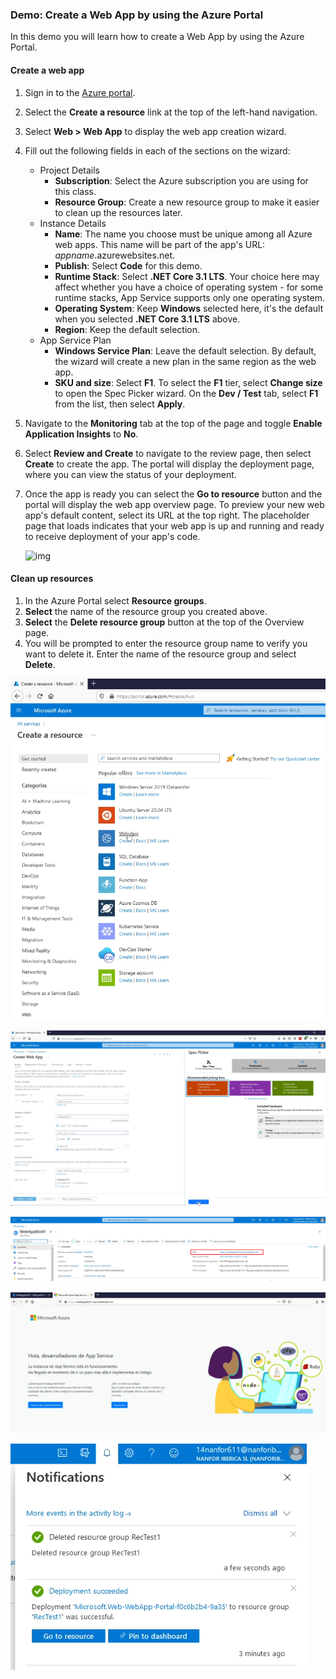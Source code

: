 ### Demo: Create a Web App by using the Azure Portal

In this demo you will learn how to create a Web App by using the Azure Portal.

#### Create a web app

1. Sign in to the [Azure portal](http://portal.azure.com/).

2. Select the **Create a resource** link at the top of the left-hand navigation.

3. Select **Web > Web App** to display the web app creation wizard.

4. Fill out the following fields in each of the sections on the wizard:

   - Project Details
     - **Subscription**: Select the Azure subscription you are using for this class.
     - **Resource Group**: Create a new resource group to make it easier to clean up the resources later.
   - Instance Details
     - **Name**: The name you choose must be unique among all Azure web apps. This name will be part of the app's URL: *appname*.azurewebsites.net.
     - **Publish**: Select **Code** for this demo.
     - **Runtime Stack**: Select **.NET Core 3.1 LTS**. Your choice here may affect whether you have a choice of operating system - for some runtime stacks, App Service supports only one operating system.
     - **Operating System**: Keep **Windows** selected here, it's the default when you selected **.NET Core 3.1 LTS** above.
     - **Region**: Keep the default selection.
   - App Service Plan
     - **Windows Service Plan**: Leave the default selection. By default, the wizard will create a new plan in the same region as the web app.
     - **SKU and size**: Select **F1**. To select the **F1** tier, select **Change size** to open the Spec Picker wizard. On the **Dev / Test** tab, select **F1** from the list, then select **Apply**.

5. Navigate to the **Monitoring** tab at the top of the page and toggle **Enable Application Insights** to **No**.

6. Select **Review and Create** to navigate to the review page, then select **Create** to create the app. The portal will display the deployment page, where you can view the status of your deployment.

7. Once the app is ready you can select the **Go to resource** button and the portal will display the web app overview page. To preview your new web app's default content, select its URL at the top right. The placeholder page that loads indicates that your web app is up and running and ready to receive deployment of your app's code.

   ![img](../images/0101.png)

#### Clean up resources

1. In the Azure Portal select **Resource groups**.
2. **Select** the name of the resource group you created above.
3. **Select** the **Delete resource group** button at the top of the Overview page.
4. You will be prompted to enter the resource group name to verify you want to delete it. Enter the name of the resource group and select **Delete**.




![0101-01](Images/0101-01.png)



![0101-02](Images/0101-02.png)



![0101-03](Images/0101-03.png)



![0101-04](Images/0101-04.png)



![0101-05](Images/0101-05.png)